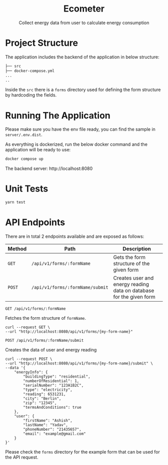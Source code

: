 <div align="center">
<h1 align="center" style="border: 0;"> Ecometer </h1>
<p>Collect energy data from user to calculate energy consumption</p>
</div>

# Project Structure

The application includes the backend of the application in below structure:

```bash
├── src
├── docker-compose.yml
...
..
```

Inside the `src` there is a `forms` directory used for defining the form structure by hardcoding the fields.

# Running The Application

Please make sure you have the env file ready, you can find the sample in `server/.env.dist`.

As everything is dockerized, run the below docker command and the application will be ready to use:

```bash
docker compose up
```

The backend server: http://localhost:8080

# Unit Tests

```bash
yarn test
```

# API Endpoints

There are in total 2 endpoints available and are exposed as follows:

| Method | Path                             | Description                                                         |
| ------ | -------------------------------- | ------------------------------------------------------------------- |
| `GET`  | `/api/v1/forms/:formName`        | Gets the form structure of the given form                           |
| `POST` | `/api/v1/forms/:formName/submit` | Creates user and energy reading data on database for the given form |

`GET /api/v1/forms/:formName`

Fetches the form structure of `formName`.

```
curl --request GET \
--url "http://localhost:8080/api/v1/forms/{my-form-name}"
```

`POST /api/v1/forms/:formName/submit`

Creates the data of user and energy reading

```
curl --request POST \
--url "http://localhost:8080/api/v1/forms/{my-form-name}/submit" \
--data '{
    "energyInfo": {
        "buildingType": "residential",
        "numberOfResidential": 1,
        "serialNumber": "123A1B2C",
        "type": "electricity",
        "reading": 6531231,
        "city": "Berlin",
        "zip": "12345",
        "termsAndConditions": true
    },
    "user": {
        "firstName": "Ashish",
        "lastName": "Yadav",
        "phoneNumber": "21435657",
        "email": "example@gmail.com"
    }
}'
```

Please check the `forms` directory for the example form that can be used for the API request.
